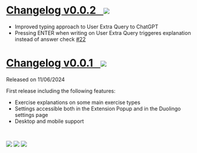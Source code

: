# [Changelog v0.0.2 &nbsp; <img src="https://img.shields.io/badge/Developing-c7a510">](#)

- Improved typing approach to User Extra Query to ChatGPT
- Pressing ENTER when writing on User Extra Query triggeres explanation instead of answer check [#22](https://github.com/digas99/duo-explained/issues/22)

# [Changelog v0.0.1 &nbsp; <img src="https://img.shields.io/badge/Latest-0a7fa6">](https://github.com/digas99/duo-explained/releases/tag/v0.0.1)
Released on 11/06/2024

First release including the following features:
- Exercise explanations on some main exercise types
- Settings accessible both in the Extension Popup and in the Duolingo settings page
- Desktop and mobile support

<br>

<p>
	<img src="https://img.shields.io/badge/Latest-0a7fa6">
	<img src="https://img.shields.io/badge/Released-11ad2e">
	<img src="https://img.shields.io/badge/Developing-c7a510">
</p>